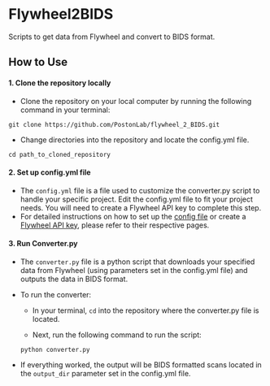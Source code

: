 # Flywheel2BIDS

Scripts to get data from Flywheel and convert to BIDS format.

## How to Use
#### 1. Clone the repository locally
* Clone the repository on your local computer by running the following command in your terminal: 

 `git clone https://github.com/PostonLab/flywheel_2_BIDS.git`

* Change directories into the repository and locate the config.yml file. 

`cd path_to_cloned_repository` 
#### 2. Set up config.yml file 
* The `config.yml` file is a file used to customize the converter.py script to handle your specific project. Edit the config.yml file to fit your project needs. You will need to create a Flywheel API key to complete this step. 
* For detailed instructions on how to set up the [config file](configfile.md) or create a [Flywheel API key](API_key.md), please refer to their respective pages.  
#### 3. Run Converter.py
* The `converter.py` file is a python script that downloads your specified data from Flywheel (using parameters set in the config.yml file) and outputs the data in BIDS format.
* To run the converter:
    
    - In your terminal, `cd` into the repository where the converter.py file is located.

    - Next, run the following command to run the script: 

    `python converter.py` 

* If everything worked, the output will be BIDS formatted scans located in the `output_dir` parameter set in the config.yml file.